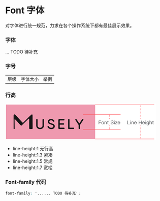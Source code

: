 <!--
 * @Author: Victor wang
 * @Date: 2020-04-20 01:33:16
 * @LastEditors: Victor.wang
 * @LastEditTime: 2020-04-27 02:41:56
 * @Description:
 -->

# Font 字体

对字体进行统一规范，力求在各个操作系统下都有最佳展示效果。

### 字体

<div class="demo-font">
... TODO 待补充
</div>

### 字号

<div class='demo-block demo-font'>
  <table class="table font-size">
    <tbody>
      <tr>
        <td>层级</td>
        <td>字体大小</td>
        <td class="color-dark-light">举例</td>
      </tr>
    </tbody>
  </table>
</div>

### 行高

<div class="demo-block demo-font">
<img class="lineH-left" src="../../examples/assets/img/font.png" />
  <ul class="lineH-right">
    <li>line-height:1 <span>无行高</span></li>
    <li>line-height:1.3 <span>紧凑</span></li>
    <li>line-height:1.5 <span>常规</span></li>
    <li>line-height:1.7 <span>宽松</span></li>
  </ul>
</div>

### Font-family 代码

```css
font-family: '...... TODO 待补充';
```
